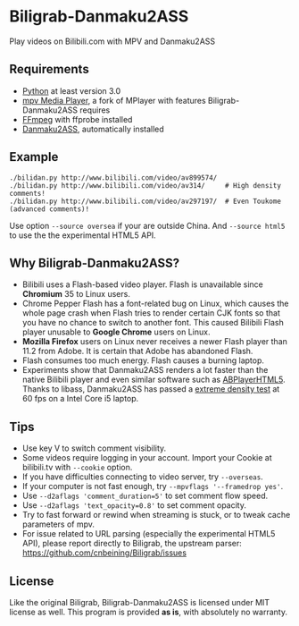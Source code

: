 Biligrab-Danmaku2ASS
====================

Play videos on Bilibili.com with MPV and Danmaku2ASS


Requirements
------------

- [Python](https://www.python.org/) at least version 3.0
- [mpv Media Player](http://mpv.io/), a fork of MPlayer with features
  Biligrab-Danmaku2ASS requires
- [FFmpeg](https://www.ffmpeg.org/) with ffprobe installed
- [Danmaku2ASS](https://github.com/m13253/danmaku2ass), automatically installed

Example
-----

```
./bilidan.py http://www.bilibili.com/video/av899574/
./bilidan.py http://www.bilibili.com/video/av314/     # High density comments!
./bilidan.py http://www.bilibili.com/video/av297197/  # Even Toukome (advanced comments)!
```
Use option `--source oversea` if your are outside China. And `--source html5`  to use the the experimental HTML5 API.


Why Biligrab-Danmaku2ASS?
-------------------------

- Bilibili uses a Flash-based video player. Flash is unavailable since
  **Chromium** 35 to Linux users.
- Chrome Pepper Flash has a font-related bug on Linux, which causes the whole
  page crash when Flash tries to render certain CJK fonts so that you have no
  chance to switch to another font. This caused Bilibili Flash player unusable
  to **Google Chrome** users on Linux.
- **Mozilla Firefox** users on Linux never receives a newer Flash player than
  11.2 from Adobe. It is certain that Adobe has abandoned Flash.
- Flash consumes too much energy. Flash causes a burning laptop.
- Experiments show that Danmaku2ASS renders a lot faster than the native
  Bilibili player and even similar software such as
  [ABPlayerHTML5](https://github.com/jabbany/ABPlayerHTML5). Thanks to libass,
  Danmaku2ASS has passed a
  [extreme density test](http://www.bilibili.com/video/av332732/index_7.html) at
  60 fps on a Intel Core i5 laptop.


Tips
----

- Use key V to switch comment visibility.
- Some videos require logging in your account. Import your Cookie at bilibili.tv
  with `--cookie` option.
- If you have difficulties connecting to video server, try `--overseas`.
- If your computer is not fast enough, try `--mpvflags '--framedrop yes'`.
- Use `--d2aflags 'comment_duration=5'` to set comment flow speed.
- Use `--d2aflags 'text_opacity=0.8'` to set comment opacity.
- Try to fast forward or rewind when streaming is stuck, or to tweak cache
  parameters of mpv.
- For issue related to URL parsing (especially the experimental HTML5 API), 
  please report directly to Biligrab, the upstream parser:
  https://github.com/cnbeining/Biligrab/issues

License
-------

Like the original Biligrab, Biligrab-Danmaku2ASS is licensed under MIT license
as well. This program is provided **as is**, with absolutely no warranty.
